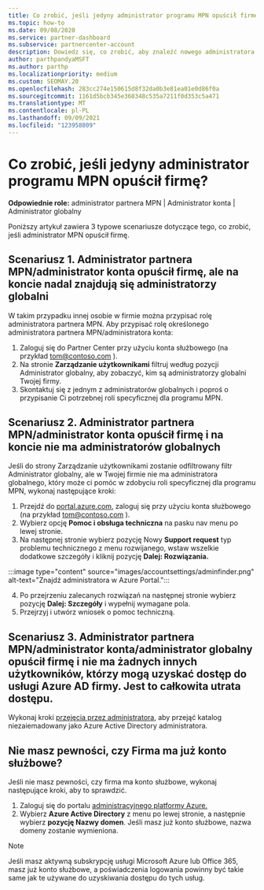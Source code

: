 ```yaml
---
title: Co zrobić, jeśli jedyny administrator programu MPN opuścił firmę?
ms.topic: how-to
ms.date: 09/08/2020
ms.service: partner-dashboard
ms.subservice: partnercenter-account
description: Dowiedz się, co zrobić, aby znaleźć nowego administratora MPN lub uzyskać pomoc od administratora globalnego firmy. Dowiedz się również, jak dodać nową Partner Center globalnego.
author: parthpandyaMSFT
ms.author: parthp
ms.localizationpriority: medium
ms.custom: SEOMAY.20
ms.openlocfilehash: 283cc274e150615d8f32da0b3e81ea01e0d86f0a
ms.sourcegitcommit: 1161d5bcb345e368348c535a7211f0d353c5a471
ms.translationtype: MT
ms.contentlocale: pl-PL
ms.lasthandoff: 09/09/2021
ms.locfileid: "123958809"
---
```

# <a name="what-to-do-if-the-only-admin-for-your-mpn-program-has-left-the-company"></a>Co zrobić, jeśli jedyny administrator programu MPN opuścił firmę?

**Odpowiednie role:** administrator partnera MPN | Administrator konta | Administrator globalny

Poniższy artykuł zawiera 3 typowe scenariusze dotyczące tego, co zrobić, jeśli administrator MPN opuścił firmę.

## <a name="scenario-1-mpn-partner-adminaccount-admin-has-left-the-company-but-there-are-still-global-admins-in-the-account"></a>Scenariusz 1. Administrator partnera MPN/administrator konta opuścił firmę, ale na koncie nadal znajdują się administratorzy globalni

W takim przypadku innej osobie w firmie można przypisać rolę administratora partnera MPN. Aby przypisać rolę określonego administratora partnera MPN/administratora konta:

1. Zaloguj się do Partner Center przy użyciu konta służbowego (na przykład tom@contoso.com ).
1. Na stronie **Zarządzanie użytkownikami** filtruj według pozycji Administrator globalny, aby zobaczyć, kim są administratorzy globalni Twojej firmy. 
1. Skontaktuj się z jednym z administratorów globalnych i poproś o przypisanie Ci potrzebnej roli specyficznej dla programu MPN. 

## <a name="scenario-2-mpn-partner-adminaccount-admin-has-left-the-company-and-there-are-no-global-admins-in-the-account"></a>Scenariusz 2. Administrator partnera MPN/administrator konta opuścił firmę i na koncie nie ma administratorów globalnych 

Jeśli do strony  Zarządzanie użytkownikami zostanie odfiltrowany filtr Administrator globalny, ale w Twojej firmie nie ma administratora globalnego, który może ci pomóc w zdobyciu roli specyficznej dla programu MPN, wykonaj następujące kroki:

1. Przejdź do [portal.azure.com](https://ms.portal.azure.com/), zaloguj się przy użyciu konta służbowego (na przykład tom@contoso.com ). 
1. Wybierz opcję **Pomoc i obsługa techniczna** na pasku nav menu po lewej stronie.
1. Na następnej stronie wybierz pozycję Nowy  **Support request** typ problemu technicznego z menu rozwijanego, wstaw wszelkie dodatkowe szczegóły i kliknij pozycję **Dalej: Rozwiązania.**

:::image type="content" source="images/accountsettings/adminfinder.png" alt-text="Znajdź administratora w Azure Portal.":::

4. Po przejrzeniu zalecanych rozwiązań na następnej stronie wybierz pozycję **Dalej: Szczegóły** i wypełnij wymagane pola.
1. Przejrzyj i utwórz wniosek o pomoc techniczną.


## <a name="scenario-3-mpn-partner-adminaccount-adminglobal-admin-has-left-the-company-and-there-are-no-other-users-who-can-access-the-companys-azure-ad-this-is-a-complete-loss-of-access"></a>Scenariusz 3. Administrator partnera MPN/administrator konta/administrator globalny opuścił firmę i nie ma żadnych innych użytkowników, którzy mogą uzyskać dostęp do usługi Azure AD firmy. Jest to całkowita utrata dostępu.

Wykonaj kroki [przejęcia przez administratora,](/azure/active-directory/users-groups-roles/domains-admin-takeover#internal-admin-takeover) aby przejąć katalog niezaiemadowany jako Azure Active Directory administratora.

## <a name="not-sure-if-your-company-already-has-a-work-account"></a>Nie masz pewności, czy Firma ma już konto służbowe?

Jeśli nie masz pewności, czy firma ma konto służbowe, wykonaj następujące kroki, aby to sprawdzić.

1. Zaloguj się do portalu [administracyjnego platformy Azure.](https://ms.portal.azure.com)
2. Wybierz **Azure Active Directory** z menu po lewej stronie, a następnie wybierz **pozycję Nazwy domen**.
Jeśli masz już konto służbowe, nazwa domeny zostanie wymieniona.

>[!Note]
>Jeśli masz aktywną subskrypcję usługi Microsoft Azure lub Office 365, masz już konto służbowe, a poświadczenia logowania powinny być takie same jak te używane do uzyskiwania dostępu do tych usług.